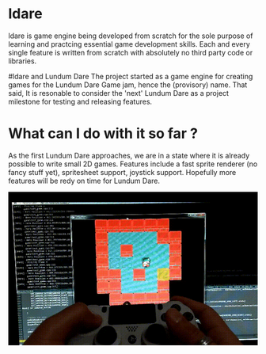 # ldare
ldare is game engine being developed from scratch for the sole purpose of learning and practcing essential game
development skills.
Each and every single feature is written from scratch with absolutely no third party code or libraries.

#ldare and Lundum Dare
The project started as a game engine for creating games for the Lundum Dare Game jam, hence the (provisory) name.
That said, It is resonable to consider the 'next' Lundum Dare as a project milestone for testing and releasing features.

# What can I do with it so far ?
 As the first Lundum Dare approaches, we are in a state where it is already possible to write small 2D games.
 Features include a fast sprite renderer (no fancy stuff yet), spritesheet support, joystick support.
 Hopefully more features will be redy on time for Lundum Dare.

![latest screenshot](screenshot.gif)
